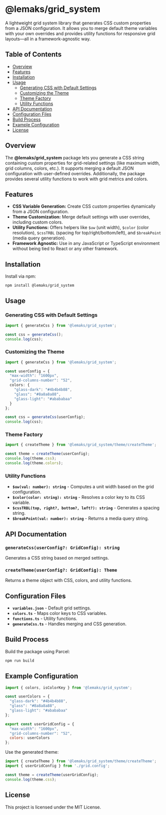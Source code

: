 # @lemaks/grid_system

A lightweight grid system library that generates CSS custom properties from a JSON configuration. It allows you to merge default theme variables with your own overrides and provides utility functions for responsive grid layouts—all in a framework-agnostic way.

## Table of Contents

- [Overview](#overview)
- [Features](#features)
- [Installation](#installation)
- [Usage](#usage)
  - [Generating CSS with Default Settings](#generating-css-with-default-settings)
  - [Customizing the Theme](#customizing-the-theme)
  - [Theme Factory](#theme-factory)
  - [Utility Functions](#utility-functions)
- [API Documentation](#api-documentation)
- [Configuration Files](#configuration-files)
- [Build Process](#build-process)
- [Example Configuration](#example-configuration)
- [License](#license)

## Overview

The **@lemaks/grid_system** package lets you generate a CSS string containing custom properties for grid-related settings (like maximum width, grid columns, colors, etc.). It supports merging a default JSON configuration with user-defined overrides. Additionally, the package provides several utility functions to work with grid metrics and colors.

## Features

- **CSS Variable Generation:** Create CSS custom properties dynamically from a JSON configuration.
- **Theme Customization:** Merge default settings with user overrides, including custom colors.
- **Utility Functions:** Offers helpers like `$uw` (unit width), `$color` (color resolution), `$cssTRBL` (spacing for top/right/bottom/left), and `$breakPoint` (media query generation).
- **Framework Agnostic:** Use in any JavaScript or TypeScript environment without being tied to React or any other framework.

## Installation

Install via npm:

```bash
npm install @lemaks/grid_system
```

## Usage

### Generating CSS with Default Settings

```ts
import { generateCss } from '@lemaks/grid_system';

const css = generateCss();
console.log(css);
```

### Customizing the Theme

```ts
import { generateCss } from '@lemaks/grid_system';

const userConfig = {
  "max-width": "1600px",
  "grid-columns-number": "52",
  colors: {
    "glass-dark": "#4b4b4b88",
    "glass": "#8a8a8a88",
    "glass-light": "#abababaa"
  }
};

const css = generateCss(userConfig);
console.log(css);
```

### Theme Factory

```ts
import { createTheme } from '@lemaks/grid_system/theme/createTheme';

const theme = createTheme(userConfig);
console.log(theme.css);
console.log(theme.colors);
```

### Utility Functions

- **`$uw(val: number): string`** - Computes a unit width based on the grid configuration.
- **`$color(color: string): string`** - Resolves a color key to its CSS variable.
- **`$cssTRBL(top, right?, bottom?, left?): string`** - Generates a spacing string.
- **`$breakPoint(val: number): string`** - Returns a media query string.

## API Documentation

### `generateCss(userConfig?: GridConfig): string`

Generates a CSS string based on merged settings.

### `createTheme(userConfig?: GridConfig): Theme`

Returns a theme object with CSS, colors, and utility functions.

## Configuration Files

- **`variables.json`** - Default grid settings.
- **`colors.ts`** - Maps color keys to CSS variables.
- **`functions.ts`** - Utility functions.
- **`generateCss.ts`** - Handles merging and CSS generation.

## Build Process

Build the package using Parcel:

```bash
npm run build
```

## Example Configuration

```js
import { colors, isColorKey } from '@lemaks/grid_system';

const userColors = {
  "glass-dark": "#4b4b4b88",
  "glass": "#8a8a8a88",
  "glass-light": "#abababaa"
};

export const userGridConfig = {
  "max-width": "1600px",
  "grid-columns-number": "52",
  colors: userColors
};
```

Use the generated theme:

```ts
import { createTheme } from '@lemaks/grid_system/theme/createTheme';
import { userGridConfig } from './grid.config';

const theme = createTheme(userGridConfig);
console.log(theme.css);
```

## License

This project is licensed under the MIT License.

